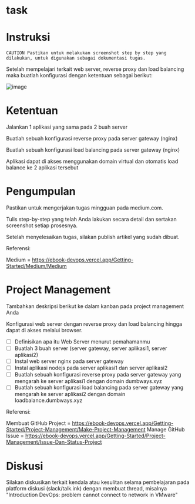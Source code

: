 # task

# Instruksi

`CAUTION
Pastikan untuk melakukan screenshot step by step yang dilakukan, untuk digunakan sebagai dokumentasi tugas.`

Setelah mempelajari terkait web server, reverse proxy dan load balancing maka buatlah konfigurasi dengan ketentuan sebagai berikut:

![image](https://user-images.githubusercontent.com/99697182/171768607-6e752ff8-bd1a-4bba-9dd3-a75644e40166.png)

# Ketentuan

Jalankan 1 aplikasi yang sama pada 2 buah server

Buatlah sebuah konfigurasi reverse proxy pada server gateway (nginx)

Buatlah sebuah konfigurasi load balancing pada server gateway (nginx)

Aplikasi dapat di akses menggunakan domain virtual dan otomatis load balance ke 2 aplikasi tersebut

# Pengumpulan

Pastikan untuk mengerjakan tugas mingguan pada medium.com.

Tulis step-by-step yang telah Anda lakukan secara detail dan sertakan screenshot setiap prosesnya.

Setelah menyelesaikan tugas, silakan publish artikel yang sudah dibuat.

Referensi:

Medium = https://ebook-devops.vercel.app/Getting-Started/Medium/Medium

# Project Management
Tambahkan deskripsi berikut ke dalam kanban pada project management Anda

Konfigurasi web server dengan reverse proxy dan load balancing hingga dapat di akses melalui browser.

- [ ] Definisikan apa itu Web Server menurut pemahamanmu
- [ ] Buatlah 3 buah server (server gateway, server aplikasi1, server aplikasi2)
- [ ] Instal web server nginx pada server gateway
- [ ] Instal aplikasi nodejs pada server aplikasi1 dan server aplikasi2
- [ ] Buatlah sebuah konfigurasi reverse proxy pada server gateway yang mengarah ke server aplikasi1 dengan domain dumbways.xyz
- [ ] Buatlah sebuah konfigurasi load balancing pada server gateway yang mengarah ke server aplikasi2 dengan domain loadbalance.dumbways.xyz

Referensi:

Membuat GitHub Project = https://ebook-devops.vercel.app/Getting-Started/Project-Management/Make-Project-Management
Manage GitHub Issue = https://ebook-devops.vercel.app/Getting-Started/Project-Management/Issue-Dan-Status-Project

# Diskusi
Silakan diskusikan terkait kendala atau kesulitan selama pembelajaran pada platform diskusi (slack/talk.ink) dengan membuat thread, misalnya "Introduction DevOps: problem cannot connect to network in VMware"
